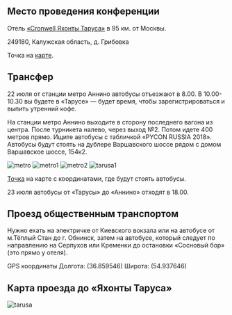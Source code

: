 ## Место проведения конференции
Отель [«Cronwell Яхонты Таруса»](http://tarusa-kurort.ru) в 95 км. от Москвы.

249180, Калужская область, д. Грибовка

Точка на [карте](https://www.google.com/maps/place/Cronwell+Park+%D0%AF%D1%85%D0%BE%D0%BD%D1%82%D1%8B+%D0%A2%D0%B0%D1%80%D1%83%D1%81%D0%B0/@54.9399216,36.8585941,12.42z/data=!4m5!3m4!1s0x0:0xf82fb5b80c1e5e5e!8m2!3d54.9343912!4d36.8358707?hl=ru-RU). 

## Трансфер

22 июля от станции метро Аннино автобусы отъезжают в 8.00. В 10.00-10.30 вы будете в «Тарусе» — будет время, чтобы зарегистрироваться и выпить утренний кофе.

На станции метро Аннино выходите в сторону последнего вагона из центра. После турникета налево, через выход №2. Потом идете 400 метров прямо. Ищите автобусы с табличкой «PYCON RUSSIA 2018». Автобусы будут стоять на дублере Варшавского шоссе рядом с домом Варшавское шоссе, 154к2.

![metro](https://img-fotki.yandex.ru/get/62989/121639917.dd/0_15dc5f_d18158e7_orig)
![metro1](/2017/img/speakers/2017/metro1.jpg)
![metro2](/2017/img/speakers/2017/metro2.jpg)
![tarusa1](https://img-fotki.yandex.ru/get/103213/121639917.dd/0_15dc60_8356ac66_orig)

[Точка](https://www.google.ru/maps/place/55%C2%B035'14.4%22N+37%C2%B035'51.1%22E/@55.5857505,37.5984397,16z/data=!4m5!3m4!1s0x0:0x0!8m2!3d55.587341!4d37.597532) на карте с координатами, где будут стоять автобусы.
 
23 июля автобусы от «Тарусы» до «Аннино» отходят в 18.00.

## Проезд общественным транспортом
Нужно ехать на электричке от Киевского вокзала или на автобусе от м.Тёплый Стан до г. Обнинск, затем на автобусе, который следует по направлению на Серпухов или Кременки до остановки «Сосновый бор» (это прямо у отеля).

GPS координаты Долгота: (36.859546) Широта: (54.937646)

## Карта проезда до «Яхонты Таруса»
![tarusa](https://img-fotki.yandex.ru/get/168237/356682190.0/0_1597fd_cd89f39d_orig) 


